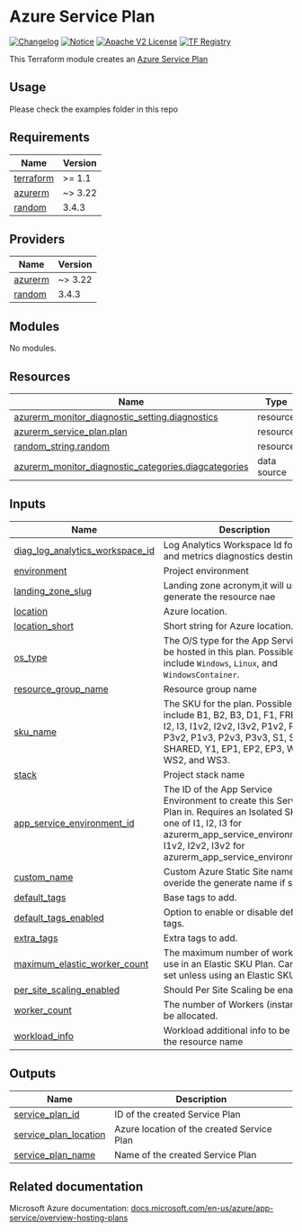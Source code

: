 # Azure Service Plan
[![Changelog](https://img.shields.io/badge/changelog-release-green.svg)](CHANGELOG.md) [![Notice](https://img.shields.io/badge/notice-copyright-yellow.svg)](NOTICE) [![Apache V2 License](https://img.shields.io/badge/license-Apache%20V2-orange.svg)](LICENSE) [![TF Registry](https://img.shields.io/badge/terraform-registry-blue.svg)](https://registry.terraform.io/)



This Terraform module creates an [Azure Service Plan](https://docs.microsoft.com/en-us/azure/app-service/overview-hosting-plans)

## Usage

Please check the examples folder in this repo  


<!-- BEGIN_TF_DOCS -->
## Requirements

| Name | Version |
|------|---------|
| <a name="requirement_terraform"></a> [terraform](#requirement\_terraform) | >= 1.1 |
| <a name="requirement_azurerm"></a> [azurerm](#requirement\_azurerm) | ~> 3.22 |
| <a name="requirement_random"></a> [random](#requirement\_random) | 3.4.3 |

## Providers

| Name | Version |
|------|---------|
| <a name="provider_azurerm"></a> [azurerm](#provider\_azurerm) | ~> 3.22 |
| <a name="provider_random"></a> [random](#provider\_random) | 3.4.3 |

## Modules

No modules.

## Resources

| Name | Type |
|------|------|
| [azurerm_monitor_diagnostic_setting.diagnostics](https://registry.terraform.io/providers/hashicorp/azurerm/latest/docs/resources/monitor_diagnostic_setting) | resource |
| [azurerm_service_plan.plan](https://registry.terraform.io/providers/hashicorp/azurerm/latest/docs/resources/service_plan) | resource |
| [random_string.random](https://registry.terraform.io/providers/hashicorp/random/3.4.3/docs/resources/string) | resource |
| [azurerm_monitor_diagnostic_categories.diagcategories](https://registry.terraform.io/providers/hashicorp/azurerm/latest/docs/data-sources/monitor_diagnostic_categories) | data source |

## Inputs

| Name | Description | Type | Default | Required |
|------|-------------|------|---------|:--------:|
| <a name="input_diag_log_analytics_workspace_id"></a> [diag\_log\_analytics\_workspace\_id](#input\_diag\_log\_analytics\_workspace\_id) | Log Analytics Workspace Id for logs and metrics diagnostics destination | `string` | n/a | yes |
| <a name="input_environment"></a> [environment](#input\_environment) | Project environment | `string` | n/a | yes |
| <a name="input_landing_zone_slug"></a> [landing\_zone\_slug](#input\_landing\_zone\_slug) | Landing zone acronym,it will used to generate the resource nae | `string` | n/a | yes |
| <a name="input_location"></a> [location](#input\_location) | Azure location. | `string` | n/a | yes |
| <a name="input_location_short"></a> [location\_short](#input\_location\_short) | Short string for Azure location. | `string` | n/a | yes |
| <a name="input_os_type"></a> [os\_type](#input\_os\_type) | The O/S type for the App Services to be hosted in this plan. Possible values include `Windows`, `Linux`, and `WindowsContainer`. | `string` | n/a | yes |
| <a name="input_resource_group_name"></a> [resource\_group\_name](#input\_resource\_group\_name) | Resource group name | `string` | n/a | yes |
| <a name="input_sku_name"></a> [sku\_name](#input\_sku\_name) | The SKU for the plan. Possible values include B1, B2, B3, D1, F1, FREE, I1, I2, I3, I1v2, I2v2, I3v2, P1v2, P2v2, P3v2, P1v3, P2v3, P3v3, S1, S2, S3, SHARED, Y1, EP1, EP2, EP3, WS1, WS2, and WS3. | `string` | n/a | yes |
| <a name="input_stack"></a> [stack](#input\_stack) | Project stack name | `string` | n/a | yes |
| <a name="input_app_service_environment_id"></a> [app\_service\_environment\_id](#input\_app\_service\_environment\_id) | The ID of the App Service Environment to create this Service Plan in. Requires an Isolated SKU. Use one of I1, I2, I3 for azurerm\_app\_service\_environment, or I1v2, I2v2, I3v2 for azurerm\_app\_service\_environment\_v3 | `string` | `null` | no |
| <a name="input_custom_name"></a> [custom\_name](#input\_custom\_name) | Custom Azure Static Site name, it will overide the generate name if set | `string` | `""` | no |
| <a name="input_default_tags"></a> [default\_tags](#input\_default\_tags) | Base tags to add. | `map(string)` | `{}` | no |
| <a name="input_default_tags_enabled"></a> [default\_tags\_enabled](#input\_default\_tags\_enabled) | Option to enable or disable default tags. | `bool` | `true` | no |
| <a name="input_extra_tags"></a> [extra\_tags](#input\_extra\_tags) | Extra tags to add. | `map(string)` | `{}` | no |
| <a name="input_maximum_elastic_worker_count"></a> [maximum\_elastic\_worker\_count](#input\_maximum\_elastic\_worker\_count) | The maximum number of workers to use in an Elastic SKU Plan. Cannot be set unless using an Elastic SKU. | `number` | `null` | no |
| <a name="input_per_site_scaling_enabled"></a> [per\_site\_scaling\_enabled](#input\_per\_site\_scaling\_enabled) | Should Per Site Scaling be enabled. | `bool` | `false` | no |
| <a name="input_worker_count"></a> [worker\_count](#input\_worker\_count) | The number of Workers (instances) to be allocated. | `number` | `1` | no |
| <a name="input_workload_info"></a> [workload\_info](#input\_workload\_info) | Workload additional info to be used in the resource name | `string` | `""` | no |

## Outputs

| Name | Description |
|------|-------------|
| <a name="output_service_plan_id"></a> [service\_plan\_id](#output\_service\_plan\_id) | ID of the created Service Plan |
| <a name="output_service_plan_location"></a> [service\_plan\_location](#output\_service\_plan\_location) | Azure location of the created Service Plan |
| <a name="output_service_plan_name"></a> [service\_plan\_name](#output\_service\_plan\_name) | Name of the created Service Plan |
<!-- END_TF_DOCS -->

## Related documentation

Microsoft Azure documentation: [docs.microsoft.com/en-us/azure/app-service/overview-hosting-plans](https://docs.microsoft.com/en-us/azure/app-service/overview-hosting-plans)
